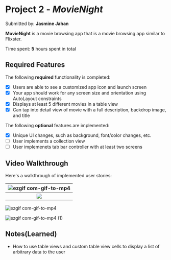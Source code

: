 # Project 2 - *MovieNight*

Submitted by: **Jasmine Jahan**

**MovieNight** is a movie browsing app that is a movie browsing app similar to Flixster.

Time spent: **5** hours spent in total

## Required Features

The following **required** functionality is completed:

- [X] Users are able to see a customized app icon and launch screen
- [X] Your app should work for any screen size and orientation using AutoLayout constraints
- [X] Displays at least 5 different movies in a table view
- [X] Can tap into detail view of movie with a full description, backdrop image, and title
 
The following **optional** features are implemented:

- [X] Unique UI changes, such as background, font/color changes, etc.
- [ ] User implements a collection view
- [ ] User implemenets tab bar controller with at least two screens

## Video Walkthrough
Here's a walkthrough of implemented user stories:

![ezgif com-gif-to-mp4](https://user-images.githubusercontent.com/70599040/222628202-e7f70440-d92b-403b-8e0f-b1563a9f80b3.gif)|
:-------------------------:|
![](https://i.imgur.com/XnBzCAb.gif)|

![ezgif com-gif-to-mp4](https://user-images.githubusercontent.com/70599040/222628202-e7f70440-d92b-403b-8e0f-b1563a9f80b3.gif)

![ezgif com-gif-to-mp4 (1)](https://user-images.githubusercontent.com/70599040/222628319-95bb645e-4538-40d7-950a-fc19ad128320.gif)




## Notes(Learned)
* How to use table views and custom table view cells to display a list of arbitrary data to the user



